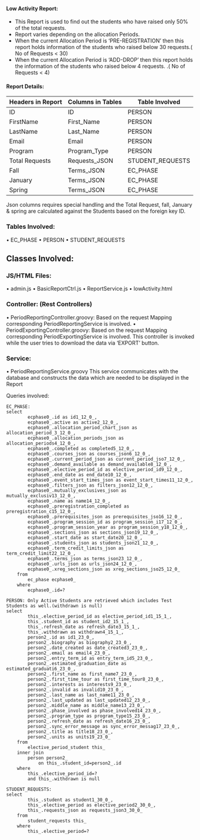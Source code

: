 #### Low Activity Report:
-	This Report is used to find out the students who have raised only 50% of the total requests.
-	Report varies depending on the allocation Periods.
-	When the current Allocation Period is ‘PRE-REGISTRATION’ then this report holds information of the students who raised below 30 requests.( No of Requests < 30)
-	When the current Allocation Period is ‘ADD-DROP’ then this report holds the information of the students who raised below 4 requests. .( No of Requests < 4)

#### Report Details:

|Headers in Report|Columns in Tables|Table Involved|
|--------------------- |--------------------- |-----------------|
|ID                    | ID                   | PERSON
|FirstName             | First_Name           | PERSON
|LastName              | Last_Name            | PERSON
|Email                 | Email                | PERSON
|Program	             |Program_Type          | PERSON
|Total Requests        | Requests_JSON        | STUDENT_REQUESTS
|Fall                  |Terms_JSON            | EC_PHASE
|January               |Terms_JSON            | EC_PHASE
|Spring                |Terms_JSON            | EC_PHASE

Json columns requires special handling and the Total Request, fall, January & spring are calculated against the Students based on the foreign key ID.
### Tables Involved:
•	EC_PHASE
•	PERSON
•	STUDENT_REQUESTS
## Classes Involved:
### JS/HTML Files:
•	admin.js
•	BasicReportCtrl.js
•	ReportService.js
•	lowActivity.html

### Controller: (Rest Controllers)
•	PeriodReportingController.groovy:
      Based on the request Mapping corresponding PeriodReportingService is involved.
•	PeriodExportingController.groovy:
      Based on the request Mapping corresponding PeriodExportingService is involved. This controller is invoked while the user tries to download the data via ‘EXPORT’ button.

### Service:
•	PeriodReportingService.groovy
This service communicates with the database and constructs the data which are needed to be displayed in the Report


Queries involved:
```
EC_PHASE:
select
        ecphase0_.id as id1_12_0_,
        ecphase0_.active as active2_12_0_,
        ecphase0_.allocation_period_chart_json as allocation_period_3_12_0_,
        ecphase0_.allocation_periods_json as allocation_periods4_12_0_,
        ecphase0_.completed as completed5_12_0_,
        ecphase0_.courses_json as courses_json6_12_0_,
        ecphase0_.current_period_json as current_period_jso7_12_0_,
        ecphase0_.demand_available as demand_available8_12_0_,
        ecphase0_.elective_period_id as elective_period_id9_12_0_,
        ecphase0_.end_date as end_date10_12_0_,
        ecphase0_.event_start_times_json as event_start_times11_12_0_,
        ecphase0_.filters_json as filters_json12_12_0_,
        ecphase0_.mutually_exclusives_json as mutually_exclusiv13_12_0_,
        ecphase0_.name as name14_12_0_,
        ecphase0_.preregistration_completed as preregistration_c15_12_0_,
        ecphase0_.prerequisites_json as prerequisites_jso16_12_0_,
        ecphase0_.program_session_id as program_session_i17_12_0_,
        ecphase0_.program_session_year as program_session_y18_12_0_,
        ecphase0_.sections_json as sections_json19_12_0_,
        ecphase0_.start_date as start_date20_12_0_,
        ecphase0_.students_json as students_json21_12_0_,
        ecphase0_.term_credit_limits_json as term_credit_limit22_12_0_,
        ecphase0_.terms_json as terms_json23_12_0_,
        ecphase0_.urls_json as urls_json24_12_0_,
        ecphase0_.xreg_sections_json as xreg_sections_jso25_12_0_
    from
        ec_phase ecphase0_
    where
        ecphase0_.id=?
```
```
PERSON: Only Active Students are retrieved which includes Test Students as well.(withdrawn is null)
select
        this_.elective_period_id as elective_period_id1_15_1_,
        this_.student_id as student_id2_15_1_,
        this_.refresh_date as refresh_date3_15_1_,
        this_.withdrawn as withdrawn4_15_1_,
        person2_.id as id1_23_0_,
        person2_.biography as biography2_23_0_,
        person2_.date_created as date_created3_23_0_,
        person2_.email as email4_23_0_,
        person2_.entry_term_id as entry_term_id5_23_0_,
        person2_.estimated_graduation_date as estimated_graduati6_23_0_,
        person2_.first_name as first_name7_23_0_,
        person2_.first_time_tour as first_time_tour8_23_0_,
        person2_.interests as interests9_23_0_,
        person2_.invalid as invalid10_23_0_,
        person2_.last_name as last_name11_23_0_,
        person2_.last_updated as last_updated12_23_0_,
        person2_.middle_name as middle_name13_23_0_,
        person2_.phase_involved as phase_involved14_23_0_,
        person2_.program_type as program_type15_23_0_,
        person2_.refresh_date as refresh_date16_23_0_,
        person2_.sync_error_message as sync_error_messag17_23_0_,
        person2_.title as title18_23_0_,
        person2_.units as units19_23_0_
    from
        elective_period_student this_
    inner join
        person person2_
            on this_.student_id=person2_.id
    where
        this_.elective_period_id=?
        and this_.withdrawn is null
```
```
STUDENT_REQUESTS:
select
        this_.student as student1_30_0_,
        this_.elective_period as elective_period2_30_0_,
        this_.requests_json as requests_json3_30_0_
    from
        student_requests this_
    where
        this_.elective_period=?
```

